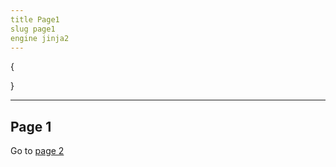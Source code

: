 ```yaml
---
title Page1
slug page1
engine jinja2
---
```

{

}

---

<h2>Page 1</h2>

<p>Go to <a href="{{ url_slug('page', 'page2') }}">page 2</a> </p>

